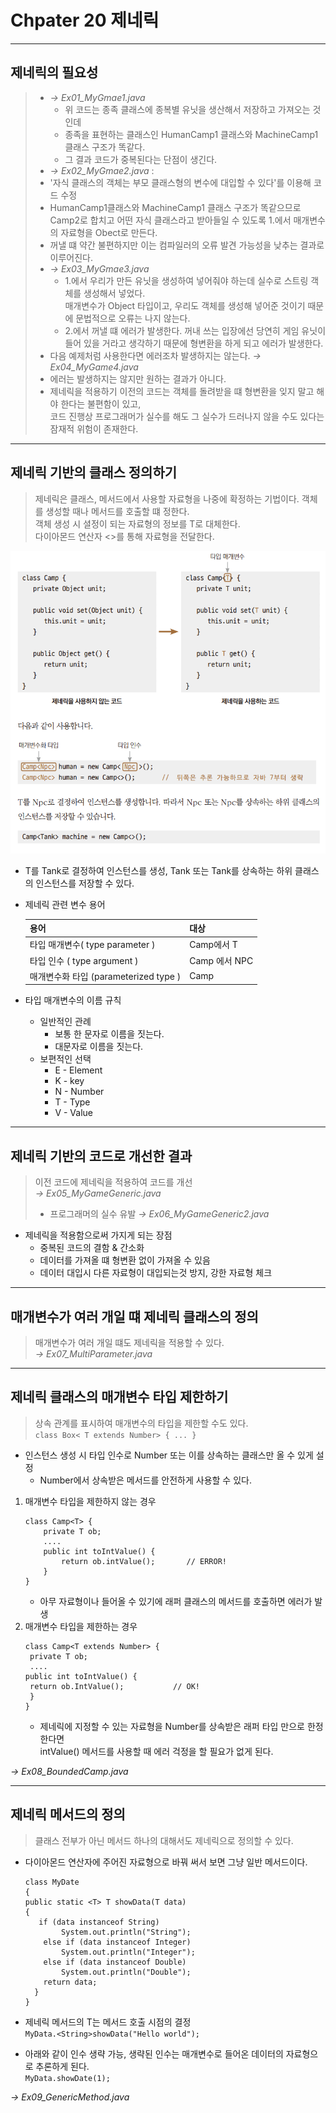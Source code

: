 # Chpater 20 제네릭

---

## 제네릭의 필요성
> + *→ Ex01_MyGmae1.java*  
>   + 위 코드는 종족 클래스에 종복별 유닛을 생산해서 저장하고 가져오는 것인데  
>   + 종족을 표현하는 클래스인 HumanCamp1 클래스와 MachineCamp1 클래스 구조가 똑같다.  
>   + 그 결과 코드가 중복된다는 단점이 생긴다.  
> + *→ Ex02_MyGmae2.java* : 
>  + '자식 클래스의 객체는 부모 클래스형의 변수에 대입할 수 있다'를 이용해 코드 수정
>  + HumanCamp1클래스와 MachineCamp1 클래스 구조가 똑같으므로 Camp2로 합치고 어떤 자식 클래스라고 받아들일 수 있도록 1.에서 매개변수의 자료형을 Obect로 만든다.  
>  + 꺼낼 떄 약간 불편하지만 이는 컴파일러의 오류 발견 가능성을 낮추는 결과로 이루어진다. 
> + *→ Ex03_MyGmae3.java*
>   + 1.에서 우리가 만든 유닛을 생성하여 넣어줘야 하는데 실수로 스트링 객체를 생성해서 넣었다.  
>       매개변수가  Object 타입이고, 우리도 객체를 생성해 넣어준 것이기 때문에 문법적으로 오류는 나지 않는다.
>   + 2.에서 꺼낼 떄 에러가 발생한다. 꺼내 쓰는 입장에선 당연히 게임 유닛이 들어 있을 거라고 생각하기 때문에 형변환을 하게 되고 에러가 발생한다.
>+ 다음 예제처럼 사용한다면 에러조차 발생하지는 않는다.
>*→ Ex04_MyGame4.java*
>  + 에러는 발생하지는 않지만 원하는 결과가 아니다.  
>  + 제네릭을 적용하기 이전의 코드는 객체를 돌려받을 떄 형변환을 잊지 말고 해야 한다는 불편함이 있고,  
>   코드 진행상 프로그래머가 실수를 해도 그 실수가 드러나지 않을 수도 있다는 잠재적 위험이 존재한다.

---

## 제네릭 기반의 클래스 정의하기
> 제네릭은 클래스, 메서드에서 사용할 자료형을 나중에 확정하는 기법이다. 
> 객체를 생성할 때나 메서드를 호출할 떄 정한다.  
> 객체 생성 시 셜정이 되는 자료형의 정보를 T로 대체한다.  
> 다이아몬드 연산자 <>를 통해 자료형을 전달한다.

![gnrc.png](gnrc.png)
+ T를 Tank로 결정하여 인스턴스를 생성, Tank 또는 Tank를 상속하는 하위 클래스의 인스턴스를 저장할 수 있다.

+ 제네릭 관련 변수 용어

    | 용어                                         | 대상               |
    |:-------------------------------------------|:-----------------|
    | 타입 매개변수( type parameter )                  | Camp<T>에서 T      |
    | 타입 인수    ( type argument )                 | Camp<NPC> 에서 NPC |
    | 매개변수화 타입             (parameterized type ) | Camp<NPC>        |

+ 타입 매개변수의 이름 규칙
  + 일반적인 관례
    + 보통 한 문자로 이름을 짓는다.
    + 대문자로 이름을 짓는다.
  + 보편적인 선택
    + E - Element
    + K - key
    + N - Number
    + T - Type
    + V - Value

---

## 제네릭 기반의 코드로 개선한 결과
> 이전 코드에 제네릭을 적용하여 코드를 개선  
>   *→ Ex05_MyGameGeneric.java*  
> + 프로그래머의 실수 유발 *→ Ex06_MyGameGeneric2.java*

+ 제네릭을 적용함으로써 가지게 되는 장점
  + 중복된 코드의 결함 & 간소화
  + 데이터를 가져올 떄 형변환 없이 가져올 수 있음
  + 데이터 대입시 다른 자료형이 대입되는것 방지, 강한 자료형 체크

---

## 매개변수가 여러 개일 떄 제네릭 클래스의 정의
> 매개변수가 여러 개일 떄도 제네릭을 적용할 수 있다.  
> *→ Ex07_MultiParameter.java*

---

## 제네릭 클래스의 매개변수 타입 제한하기
> 상속 관계를 표시하여 매개변수의 타입을 제한할 수도 있다.  
> ``class Box< T extends Number> { ... }``

+ 인스턴스 생성 시 타입 인수로 Number 또는 이를 상속하는 클래스만 올 수 있게 설정
  + Number에서 상속받은 메서드를 안전하게 사용할 수 있다.
1. 매개변수 타입을 제한하지 않는 경우
    ````
   class Camp<T> {
        private T ob;
        ....
        public int toIntValue() {
            return ob.intValue();       // ERROR!
        }
   }
   ````
   +  아무 자료형이나 들어올 수 있기에 래퍼 클래스의 메서드를 호출하면 에러가 발생
2. 매개변수 타입을 제한하는 경우
    ````
   class Camp<T extends Number> {
     private T ob;
     ....
   public int toIntValue() {
     return ob.IntValue();           // OK!
     }
   } 
   ````
   + 제네릭에 지정할 수 있는 자료형을 Number를 상속받은 래퍼 타입 만으로 한정한다면  
        intValue() 메서드를 사용할 때 에러 걱정을 할 필요가 없게 된다.

*→ Ex08_BoundedCamp.java*

---

## 제네릭 메서드의 정의
> 클래스 전부가 아닌 메서드 하나의 대해서도 제네릭으로 정의할 수 있다.

+ 다이아몬드 연산자에 주어진 자료형으로 바꿔 써서 보면 그냥 일반 메서드이다.
    ````
  class MyDate
  {
    public static <T> T showData(T data)
    {
       if (data instanceof String)
            System.out.println("String");
        else if (data instanceof Integer)
            System.out.println("Integer");
        else if (data instanceof Double)
            System.out.println("Double");
        return data;
      }
  }
  ````

+ 제네릭 메서드의 T는 메서드 호출 시점의 결정  
    ``MyData.<String>showData("Hello world");``
+ 아래와 같이 인수 생략 가능, 생략된 인수는 매개변수로 들어온 데이터의 자료형으로 추론하게 된다.  
  ``MyData.showDate(1);``  

*→ Ex09_GenericMethod.java*